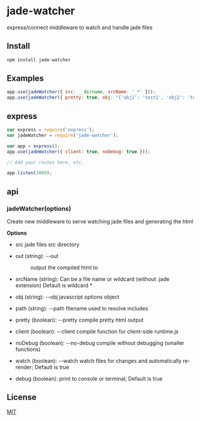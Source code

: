 jade-watcher
============

express/connect middleware to watch and handle jade files

## Install

```bash
npm install jade-watcher
```

## Examples

```js
app.use(jadeWatcher({ src: __dirname, srcName: '_*' }));
app.use(jadeWatcher({ pretty: true, obj: "{'obj1': 'test1', 'obj2': 'test2'}" }));
```

## express

```javascript
var express = require('express');
var jadeWatcher = require('jade-watcher');

var app = express();
app.use(jadeWatcher({ client: true, noDebug: true }));

// Add your routes here, etc.

app.listen(3000);
```

## api

### jadeWatcher(options)

Create new middleware to serve watching jade files and generating the html

**Options**

- src                                jade files src directory
- out (string):       --out <dir>    output the compiled html to <dir>
- srcName (string):                  Can be a file name or wildcard (without .jade extension) Default is wildcard *
- obj (string):       --obj <str>    javascript options object 
- path (string):      --path <path>  filename used to resolve includes
- pretty (boolean):   --pretty       compile pretty html output
- client (boolean):   --client       compile function for client-side runtime.js
- noDebug (boolean):  --no-debug     compile without debugging (smaller functions)
- watch (boolean):    --watch        watch files for changes and automatically re-render; Default is true

- debug (boolean):                   print to console or terminal; Default is true

## License

[MIT](LICENSE)